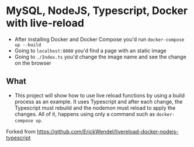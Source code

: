 # MySQL, NodeJS, Typescript, Docker with live-reload

- After installing Docker and Docker Compose you'd run `docker-compose up --build`
- Going to `localhost:8080` you'd find a page with an static image
- Going to `./Index.ts` you'd change the image name and see the change on the browser

## What

- This project will show how to use live reload functions by using a build process as an example. It uses Typescript and after each change, the Typescript must rebuild and the nodemon must reload to apply the changes. All of it, happens using only a command such as `docker-compose up`.

Forked from https://github.com/ErickWendel/livereload-docker-nodejs-typescript